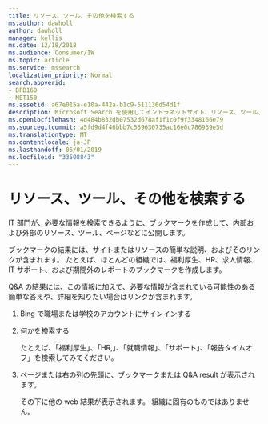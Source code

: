 ```yaml
---
title: リソース、ツール、その他を検索する
ms.author: dawholl
author: dawholl
manager: kellis
ms.date: 12/18/2018
ms.audience: Consumer/IW
ms.topic: article
ms.service: mssearch
localization_priority: Normal
search.appverid:
- BFB160
- MET150
ms.assetid: a67e015a-e10a-442a-b1c9-511136d54d1f
description: Microsoft Search を使用してイントラネットサイト、リソース、ツール、および内部情報へのリンクを検索する
ms.openlocfilehash: 4d484b832db07532d678af1f1c0f9f3348166e79
ms.sourcegitcommit: a5fd9d4f46bbb7c539630735ac16e0c786939e5d
ms.translationtype: MT
ms.contentlocale: ja-JP
ms.lasthandoff: 05/01/2019
ms.locfileid: "33508843"
---
```

# <a name="find-resources-tools-and-more"></a>リソース、ツール、その他を検索する

IT 部門が、必要な情報を検索できるように、ブックマークを作成して、内部および外部のリソース、ツール、ページなどに公開します。
  
ブックマークの結果には、サイトまたはリソースの簡単な説明、およびそのリンクが含まれます。 たとえば、ほとんどの組織では、福利厚生、HR、求人情報、IT サポート、および期間外のレポートのブックマークを作成します。
  
Q&A の結果には、この情報に加えて、必要な情報が含まれている可能性のある簡単な答えや、詳細を知りたい場合はリンクが含まれます。
  
1. Bing で職場または学校のアカウントにサインインする 
    
2. 何かを検索する
    
    たとえば、「福利厚生」、「HR,」、「就職情報」、「サポート」、「報告タイムオフ」を検索してみてください。
    
3. ページまたは右の列の先頭に、ブックマークまたは Q&A result が表示されます。
    
    その下に他の web 結果が表示されます。 組織に固有のものではありません。

  

